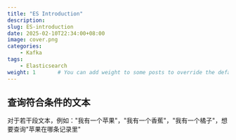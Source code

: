```yaml
---
title: "ES Introduction"
description: 
slug: ES-introduction
date: 2025-02-10T22:34:00+08:00
image: cover.png
categories:
    - Kafka
tags:
    - Elasticsearch
weight: 1       # You can add weight to some posts to override the default sorting (date descending)
---
```


## 查询符合条件的文本
对于若干段文本，例如："我有一个苹果"，"我有一个香蕉"，"我有一个橘子"，想要查询"苹果在哪条记录里"
